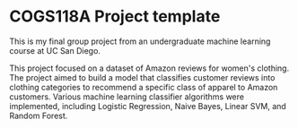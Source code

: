 # COGS118A Project template
This is my final group project from an undergraduate machine learning course at UC San Diego.

This project focused on a dataset of Amazon reviews for women's clothing. The project aimed to build a model that classifies customer reviews into clothing categories to recommend a specific class of apparel to Amazon customers. Various machine learning classifier algorithms were implemented, including Logistic Regression, Naive Bayes, Linear SVM, and Random Forest.
